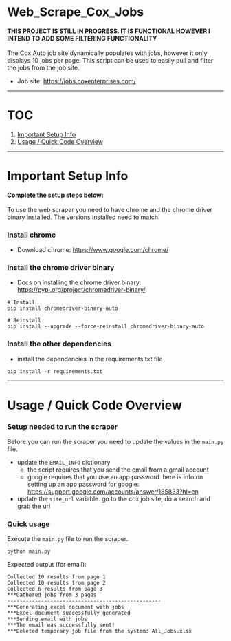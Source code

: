 # Web_Scrape_Cox_Jobs
**THIS PROJECT IS STILL IN PROGRESS. IT IS FUNCTIONAL HOWEVER I INTEND TO ADD SOME FILTERING FUNCTIONALITY** <br><br>
The Cox Auto job site dynamically populates with jobs, however it only displays 10 jobs per page. This script can be used to easily pull and filter the jobs from the job site.

* Job site: https://jobs.coxenterprises.com/
***
# TOC
1. [Important Setup Info](#)
2. [Usage / Quick Code Overview](#)

***
# Important Setup Info
**Complete the setup steps below:** <br><br>
To use the web scraper you need to have chrome and the chrome driver binary installed. 
The versions installed need to match. 
### Install chrome
* Download chrome: https://www.google.com/chrome/
### Install the chrome driver binary
* Docs on installing the chrome driver binary: https://pypi.org/project/chromedriver-binary/
```
# Install 
pip install chromedriver-binary-auto

# Reinstall
pip install --upgrade --force-reinstall chromedriver-binary-auto
```
### Install the other dependencies
* install the dependencies in the requirements.txt file
```
pip install -r requirements.txt
```
***
# Usage / Quick Code Overview
### Setup needed to run the scraper
Before you can run the scraper you need to update the values in the ```main.py``` file.
* update the ```EMAIL_INFO``` dictionary
    * the script requires that you send the email from a gmail account
    * google requires that you use an app password. here is info on setting up an app password for google: https://support.google.com/accounts/answer/185833?hl=en
* update the ```site_url``` variable. go to the cox job site, do a search and grab the url
### Quick usage
Execute the ```main.py``` file to run the scraper.
```
python main.py
```
Expected output (for email):
```
Collected 10 results from page 1
Collected 10 results from page 2
Collected 6 results from page 3
***Gathered jobs from 3 pages
--------------------------------------------------
***Generating excel document with jobs
***Excel document successfully generated
***Sending email with jobs
***The email was successfully sent!
***Deleted temporary job file from the system: All_Jobs.xlsx
```